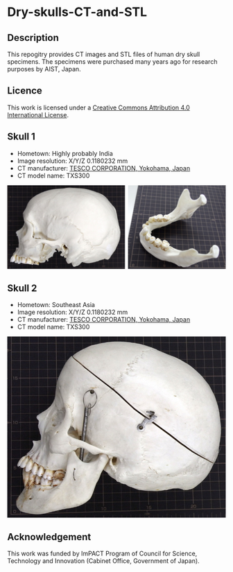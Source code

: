 # Dry-skulls-CT-and-STL

## Description
This repogitry provides CT images and STL files of human dry skull specimens.
The specimens were purchased many years ago for research purposes by AIST, Japan.

## Licence
This work is licensed under a [Creative Commons Attribution 4.0 International License](http://creativecommons.org/licenses/by/4.0/). 

## Skull 1

- Hometown: Highly probably India
- Image resolution: X/Y/Z 0.1180232 mm
- CT manufacturer: [TESCO CORPORATION, Yokohama, Japan](http://www.tesco-ndt.co.jp/)
- CT model name: TXS300

![Skull1Image](https://github.com/yamashita-juli/Dry-skulls-CT-and-STL/blob/master/20190228Skull1.jpg)


## Skull 2

- Hometown: Southeast Asia
- Image resolution: X/Y/Z 0.1180232 mm
- CT manufacturer: [TESCO CORPORATION, Yokohama, Japan](http://www.tesco-ndt.co.jp/)
- CT model name: TXS300

![Skull2Image](https://github.com/yamashita-juli/Dry-skulls-CT-and-STL/blob/master/20190228Skull2.jpg)


## Acknowledgement

This work was funded by ImPACT Program of Council for Science, Technology and Innovation (Cabinet Office, Government of Japan).
